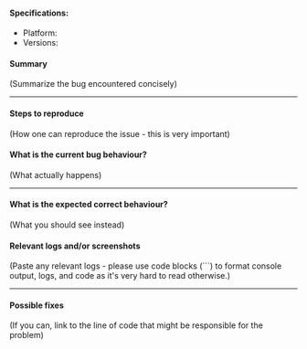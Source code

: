 #### Specifications:

* Platform:
* Versions:

#### Summary

(Summarize the bug encountered concisely)

___
#### Steps to reproduce

(How one can reproduce the issue - this is very important)

#### What is the current bug behaviour?

(What actually happens)

___
#### What is the expected correct behaviour?

(What you should see instead)

#### Relevant logs and/or screenshots

(Paste any relevant logs - please use code blocks (```) to format console output, logs, and code as it's very hard to read otherwise.)

___
#### Possible fixes

(If you can, link to the line of code that might be responsible for the problem)


<!-- INCLUDE ALL REQUIRED LABELS! Also include a milestone if required. -->
